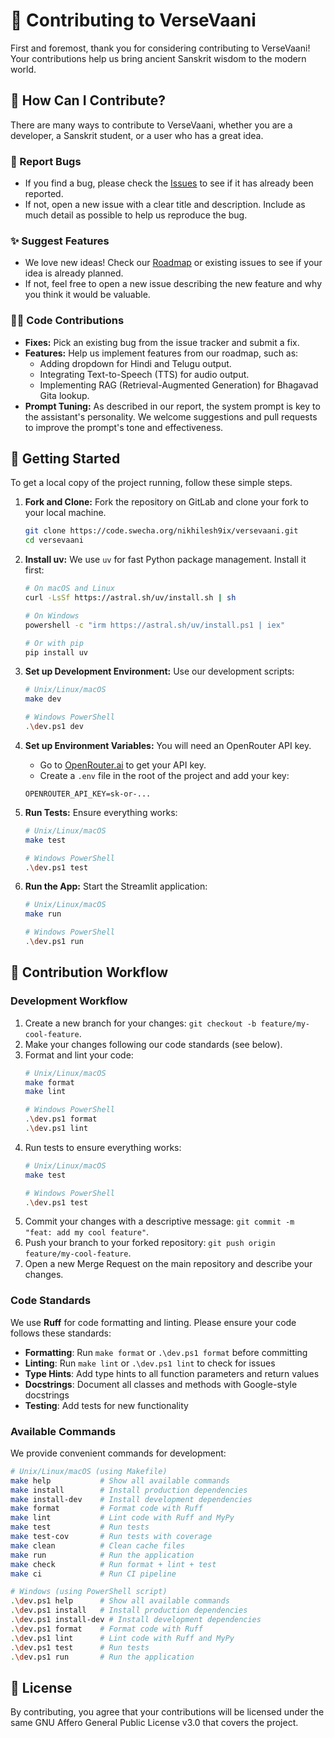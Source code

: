 # 🤝 Contributing to VerseVaani

First and foremost, thank you for considering contributing to VerseVaani! Your contributions help us bring ancient Sanskrit wisdom to the modern world.

## 🌟 How Can I Contribute?

There are many ways to contribute to VerseVaani, whether you are a developer, a Sanskrit student, or a user who has a great idea.

### 🐛 Report Bugs
- If you find a bug, please check the [Issues](https://code.swecha.org/nikhilesh9ix/versevaani/-/issues) to see if it has already been reported.
- If not, open a new issue with a clear title and description. Include as much detail as possible to help us reproduce the bug.

### ✨ Suggest Features
- We love new ideas! Check our [Roadmap](https://code.swecha.org/nikhilesh9ix/versevaani/-/issues?label_name%5B%5D=roadmap) or existing issues to see if your idea is already planned.
- If not, feel free to open a new issue describing the new feature and why you think it would be valuable.

### 🧑‍💻 Code Contributions
- **Fixes:** Pick an existing bug from the issue tracker and submit a fix.
- **Features:** Help us implement features from our roadmap, such as:
  - Adding dropdown for Hindi and Telugu output.
  - Integrating Text-to-Speech (TTS) for audio output.
  - Implementing RAG (Retrieval-Augmented Generation) for Bhagavad Gita lookup.
- **Prompt Tuning:** As described in our report, the system prompt is key to the assistant's personality. We welcome suggestions and pull requests to improve the prompt's tone and effectiveness.

## 🚀 Getting Started

To get a local copy of the project running, follow these simple steps.

1.  **Fork and Clone:** Fork the repository on GitLab and clone your fork to your local machine.
    ```bash
    git clone https://code.swecha.org/nikhilesh9ix/versevaani.git
    cd versevaani
    ```

2.  **Install uv:** We use `uv` for fast Python package management. Install it first:
    ```bash
    # On macOS and Linux
    curl -LsSf https://astral.sh/uv/install.sh | sh
    
    # On Windows
    powershell -c "irm https://astral.sh/uv/install.ps1 | iex"
    
    # Or with pip
    pip install uv
    ```

3.  **Set up Development Environment:** Use our development scripts:
    ```bash
    # Unix/Linux/macOS
    make dev
    
    # Windows PowerShell
    .\dev.ps1 dev
    ```

4.  **Set up Environment Variables:** You will need an OpenRouter API key.
    - Go to [OpenRouter.ai](https://openrouter.ai) to get your API key.
    - Create a `.env` file in the root of the project and add your key:
    ```env
    OPENROUTER_API_KEY=sk-or-...
    ```

5.  **Run Tests:** Ensure everything works:
    ```bash
    # Unix/Linux/macOS
    make test
    
    # Windows PowerShell
    .\dev.ps1 test
    ```

6.  **Run the App:** Start the Streamlit application:
    ```bash
    # Unix/Linux/macOS
    make run
    
    # Windows PowerShell
    .\dev.ps1 run
    ```

## 📜 Contribution Workflow

### Development Workflow

1.  Create a new branch for your changes: `git checkout -b feature/my-cool-feature`.
2.  Make your changes following our code standards (see below).
3.  Format and lint your code:
    ```bash
    # Unix/Linux/macOS
    make format
    make lint
    
    # Windows PowerShell
    .\dev.ps1 format
    .\dev.ps1 lint
    ```
4.  Run tests to ensure everything works:
    ```bash
    # Unix/Linux/macOS
    make test
    
    # Windows PowerShell
    .\dev.ps1 test
    ```
5.  Commit your changes with a descriptive message: `git commit -m "feat: add my cool feature"`.
6.  Push your branch to your forked repository: `git push origin feature/my-cool-feature`.
7.  Open a new Merge Request on the main repository and describe your changes.

### Code Standards

We use **Ruff** for code formatting and linting. Please ensure your code follows these standards:

- **Formatting**: Run `make format` or `.\dev.ps1 format` before committing
- **Linting**: Run `make lint` or `.\dev.ps1 lint` to check for issues
- **Type Hints**: Add type hints to all function parameters and return values
- **Docstrings**: Document all classes and methods with Google-style docstrings
- **Testing**: Add tests for new functionality

### Available Commands

We provide convenient commands for development:

```bash
# Unix/Linux/macOS (using Makefile)
make help           # Show all available commands
make install        # Install production dependencies
make install-dev    # Install development dependencies
make format         # Format code with Ruff
make lint           # Lint code with Ruff and MyPy
make test           # Run tests
make test-cov       # Run tests with coverage
make clean          # Clean cache files
make run            # Run the application
make check          # Run format + lint + test
make ci             # Run CI pipeline

# Windows (using PowerShell script)
.\dev.ps1 help      # Show all available commands
.\dev.ps1 install   # Install production dependencies
.\dev.ps1 install-dev # Install development dependencies
.\dev.ps1 format    # Format code with Ruff
.\dev.ps1 lint      # Lint code with Ruff and MyPy
.\dev.ps1 test      # Run tests
.\dev.ps1 run       # Run the application
```

## 🪪 License

By contributing, you agree that your contributions will be licensed under the same GNU Affero General Public License v3.0 that covers the project.